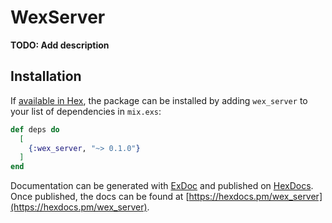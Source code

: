 # WexServer

**TODO: Add description**

## Installation

If [available in Hex](https://hex.pm/docs/publish), the package can be installed
by adding `wex_server` to your list of dependencies in `mix.exs`:

```elixir
def deps do
  [
    {:wex_server, "~> 0.1.0"}
  ]
end
```

Documentation can be generated with [ExDoc](https://github.com/elixir-lang/ex_doc)
and published on [HexDocs](https://hexdocs.pm). Once published, the docs can
be found at [https://hexdocs.pm/wex_server](https://hexdocs.pm/wex_server).

